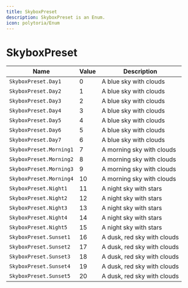 ```yaml
---
title: SkyboxPreset
description: SkyboxPreset is an Enum.
icon: polytoria/Enum
---
```


# SkyboxPreset

| Name                    | Value | Description                 |
| ----------------------- | ----- | --------------------------- |
| `SkyboxPreset.Day1`     | 0     | A blue sky with clouds      |
| `SkyboxPreset.Day2`     | 1     | A blue sky with clouds      |
| `SkyboxPreset.Day3`     | 2     | A blue sky with clouds      |
| `SkyboxPreset.Day4`     | 3     | A blue sky with clouds      |
| `SkyboxPreset.Day5`     | 4     | A blue sky with clouds      |
| `SkyboxPreset.Day6`     | 5     | A blue sky with clouds      |
| `SkyboxPreset.Day7`     | 6     | A blue sky with clouds      |
| `SkyboxPreset.Morning1` | 7     | A morning sky with clouds   |
| `SkyboxPreset.Morning2` | 8     | A morning sky with clouds   |
| `SkyboxPreset.Morning3` | 9     | A morning sky with clouds   |
| `SkyboxPreset.Morning4` | 10    | A morning sky with clouds   |
| `SkyboxPreset.Night1`   | 11    | A night sky with stars      |
| `SkyboxPreset.Night2`   | 12    | A night sky with stars      |
| `SkyboxPreset.Night3`   | 13    | A night sky with stars      |
| `SkyboxPreset.Night4`   | 14    | A night sky with stars      |
| `SkyboxPreset.Night5`   | 15    | A night sky with stars      |
| `SkyboxPreset.Sunset1`  | 16    | A dusk, red sky with clouds |
| `SkyboxPreset.Sunset2`  | 17    | A dusk, red sky with clouds |
| `SkyboxPreset.Sunset3`  | 18    | A dusk, red sky with clouds |
| `SkyboxPreset.Sunset4`  | 19    | A dusk, red sky with clouds |
| `SkyboxPreset.Sunset5`  | 20    | A dusk, red sky with clouds |
